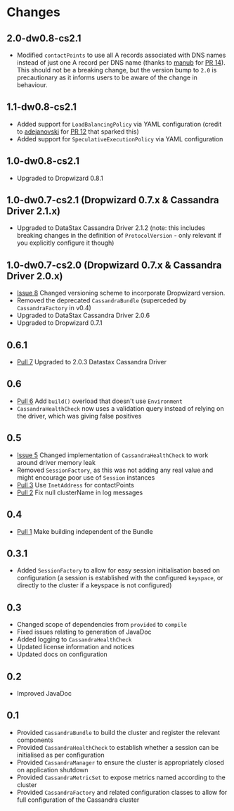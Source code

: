 # Changes

## 2.0-dw0.8-cs2.1

* Modified `contactPoints` to use all A records associated with DNS names instead of just one A record per DNS name (thanks to [manub](https://github.com/manub) for [PR 14](https://github.com/stuartgunter/dropwizard-cassandra/pull/14)).
  This should not be a breaking change, but the version bump to `2.0` is precautionary as it informs users to be aware of the change in behaviour.

## 1.1-dw0.8-cs2.1

* Added support for `LoadBalancingPolicy` via YAML configuration (credit to [adejanovski](https://github.com/adejanovski) for [PR 12](https://github.com/stuartgunter/dropwizard-cassandra/pull/12) that sparked this)
* Added support for `SpeculativeExecutionPolicy` via YAML configuration

## 1.0-dw0.8-cs2.1

* Upgraded to Dropwizard 0.8.1

## 1.0-dw0.7-cs2.1 (Dropwizard 0.7.x & Cassandra Driver 2.1.x)

* Upgraded to DataStax Cassandra Driver 2.1.2 (note: this includes breaking changes in the definition of `ProtocolVersion` - only relevant if you explicitly configure it though)

## 1.0-dw0.7-cs2.0 (Dropwizard 0.7.x & Cassandra Driver 2.0.x)

* [Issue 8](https://github.com/stuartgunter/dropwizard-cassandra/issues/8) Changed versioning scheme to incorporate Dropwizard version.
* Removed the deprecated `CassandraBundle` (superceded by `CassandraFactory` in v0.4)
* Upgraded to DataStax Cassandra Driver 2.0.6
* Upgraded to Dropwizard 0.7.1

## 0.6.1

* [Pull 7](https://github.com/stuartgunter/dropwizard-cassandra/pull/7) Upgraded to 2.0.3 Datastax Cassandra Driver

## 0.6

* [Pull 6](https://github.com/stuartgunter/dropwizard-cassandra/pull/6) Add `build()` overload that doesn't use `Environment`
* `CassandraHealthCheck` now uses a validation query instead of relying on the driver, which was giving false positives

## 0.5

* [Issue 5](https://github.com/stuartgunter/dropwizard-cassandra/issues/5) Changed implementation of `CassandraHealthCheck` to work around driver memory leak
* Removed `SessionFactory`, as this was not adding any real value and might encourage poor use of `Session` instances
* [Pull 3](https://github.com/stuartgunter/dropwizard-cassandra/pull/3) Use `InetAddress` for contactPoints
* [Pull 2](https://github.com/stuartgunter/dropwizard-cassandra/pull/2) Fix null clusterName in log messages

## 0.4

* [Pull 1](https://github.com/stuartgunter/dropwizard-cassandra/pull/1) Make building independent of the Bundle

## 0.3.1

* Added `SessionFactory` to allow for easy session initialisation based on configuration (a session is established with
the configured `keyspace`, or directly to the cluster if a keyspace is not configured)

## 0.3

* Changed scope of dependencies from `provided` to `compile`
* Fixed issues relating to generation of JavaDoc
* Added logging to `CassandraHealthCheck`
* Updated license information and notices
* Updated docs on configuration

## 0.2

* Improved JavaDoc

## 0.1

* Provided `CassandraBundle` to build the cluster and register the relevant components
* Provided `CassandraHealthCheck` to establish whether a session can be initialised as per configuration
* Provided `CassandraManager` to ensure the cluster is appropriately closed on application shutdown
* Provided `CassandraMetricSet` to expose metrics named according to the cluster
* Provided `CassandraFactory` and related configuration classes to allow for full configuration of the Cassandra cluster
